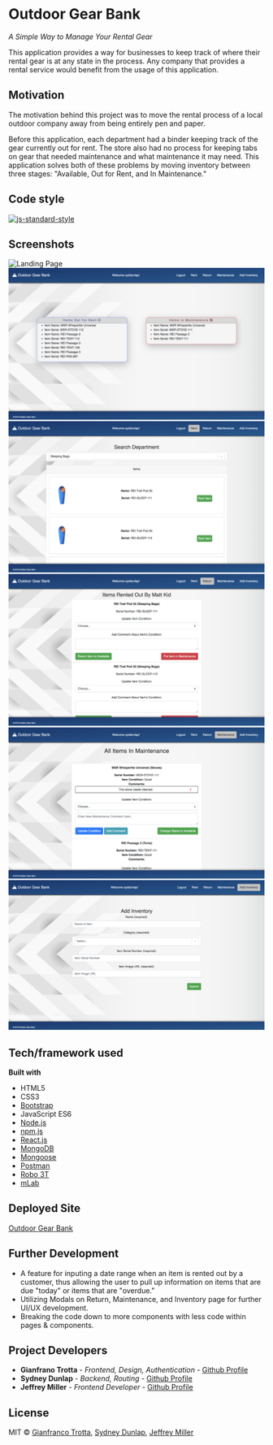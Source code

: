 # Outdoor Gear Bank
*A Simple Way to Manage Your Rental Gear*

This application provides a way for businesses to keep track of where their rental gear is at any state in the process. Any company that provides a rental service would benefit from the usage of this application.

## Motivation
The motivation behind this project was to move the rental process of a local outdoor company away from being entirely pen and paper.

Before this application, each department had a binder keeping track of the gear currently out for rent. The store also had no process for keeping tabs on gear that needed maintenance and what maintenance it may need. This application solves both of these problems by moving inventory between three stages: "Available, Out for Rent, and In Maintenance." 

## Code style
[![js-standard-style](https://img.shields.io/badge/code%20style-standard-brightgreen.svg?style=flat)](https://github.com/feross/standard)
 
## Screenshots
![Landing Page](/readme_images/landingpage.png)
![Main Page](/readme_images/mainpage.png)
![Rent Page](/readme_images/rent.png)
![Return Page](/readme_images/return.png)
![Maintenance Page](/readme_images/maintenance.png)
![Inventory Page](/readme_images/inventory.png)

## Tech/framework used
<b>Built with</b>
- HTML5
- CSS3
- [Bootstrap](https://getbootstrap.com/)
- JavaScript ES6
- [Node.js](https://nodejs.org/en/)
- [npm.js](https://www.npmjs.com/)
- [React.js](https://reactjs.org/)
- [MongoDB](https://www.mongodb.com/)
- [Mongoose](https://mongoosejs.com/docs/api.html)
- [Postman](https://www.getpostman.com/)
- [Robo 3T](https://robomongo.org/)
- [mLab](https://mlab.com/)

## Deployed Site
[Outdoor Gear Bank](https://outdoor-gear-bank.herokuapp.com/)

## Further Development
- A feature for inputing a date range when an item is rented out by a customer, thus allowing the user to pull up information on items that are due "today" or items that are "overdue."
- Utilizing Modals on Return, Maintenance, and Inventory page for further UI/UX development.
- Breaking the code down to more components with less code within pages & components.

## Project Developers
* **Gianfrano Trotta** - *Frontend, Design, Authentication* - [Github Profile](https://github.com/giantrotta24)
* **Sydney Dunlap** - *Backend, Routing* - [Github Profile](https://github.com/syddunlap)
* **Jeffrey Miller** - *Frontend Developer* - [Github Profile](https://github.com/jamiller445)

## License
MIT © [Gianfranco Trotta](https://github.com/giantrotta24), [Sydney Dunlap](https://github.com/syddunlap), [Jeffrey Miller](https://github.com/jamiller445)